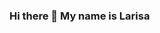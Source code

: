 ### Hi there 👋 My name is Larisa

<!--
**LarisaZu/LarisaZu** is a ✨ _special_ ✨ repository because its `README.md` (this file) appears on your GitHub profile.

Here are some ideas to get you started:

- 🔭 I’m currently working on finding a fulltime job
- 🌱 I’m currently learning everything I can get my hands on
- 📫 How to reach me:
  - :email: email: lari.zueva@gmail.com
  - 💬 telegram: @zuevalv
-->
